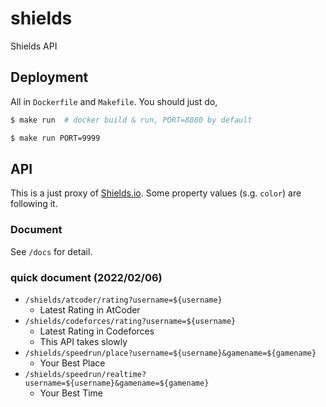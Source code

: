 # shields

Shields API

## Deployment

All in `Dockerfile` and `Makefile`.
You should just do,

```bash
$ make run  # docker build & run, PORT=8080 by default

$ make run PORT=9999
```

## API

This is a just proxy of [Shields.io](https://shields.io/).
Some property values (s.g. `color`) are following it.

### Document

See `/docs` for detail.

### quick document (2022/02/06)

- `/shields/atcoder/rating?username=${username}`
    - Latest Rating in AtCoder
- `/shields/codeforces/rating?username=${username}`
    - Latest Rating in Codeforces
    - This API takes slowly
- `/shields/speedrun/place?username=${username}&gamename=${gamename}`
    - Your Best Place
- `/shields/speedrun/realtime?username=${username}&gamename=${gamename}`
    - Your Best Time
